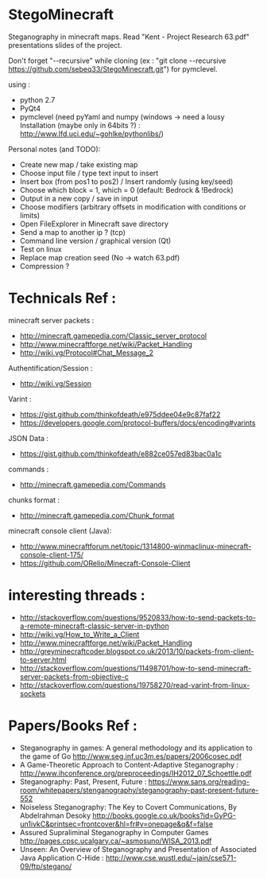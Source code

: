 StegoMinecraft
==============

Steganography in minecraft maps. Read "Kent - Project Research 63.pdf" presentations slides of the project.

Don't forget "--recursive" while cloning (ex : "git clone --recursive https://github.com/sebeq33/StegoMinecraft.git") for pymclevel.

using :
- python 2.7
- PyQt4 
- pymclevel (need pyYaml and numpy (windows -> need a lousy Installation (maybe only in 64bits ?) : http://www.lfd.uci.edu/~gohlke/pythonlibs/)


Personal notes (and TODO):

- Create new map / take existing map
- Choose input file / type text input to insert
- Insert box (from pos1 to pos2) / Insert randomly (using key/seed)
- Choose which block = 1, which = 0 (default: Bedrock & !Bedrock)
- Output in a new copy / save in input
- Choose modifiers (arbitrary offsets in modification with conditions or limits)
- Open FileExplorer in Minecraft save directory
- Send a map to another ip ? (tcp)
- Command line version / graphical version (Qt)
- Test on linux
- Replace map creation seed (No -> watch 63.pdf)
- Compression ?

# Technicals Ref :
minecraft server packets : 
- http://minecraft.gamepedia.com/Classic_server_protocol
- http://www.minecraftforge.net/wiki/Packet_Handling
- http://wiki.vg/Protocol#Chat_Message_2

Authentification/Session :
- http://wiki.vg/Session

Varint :
- https://gist.github.com/thinkofdeath/e975ddee04e9c87faf22
- https://developers.google.com/protocol-buffers/docs/encoding#varints

JSON Data :
- https://gist.github.com/thinkofdeath/e882ce057ed83bac0a1c

commands :
- http://minecraft.gamepedia.com/Commands

chunks format : 
- http://minecraft.gamepedia.com/Chunk_format

minecraft console client (Java):
- http://www.minecraftforum.net/topic/1314800-winmaclinux-minecraft-console-client-175/
- https://github.com/ORelio/Minecraft-Console-Client

# interesting threads : 
- http://stackoverflow.com/questions/9520833/how-to-send-packets-to-a-remote-minecraft-classic-server-in-python
- http://wiki.vg/How_to_Write_a_Client
- http://www.minecraftforge.net/wiki/Packet_Handling
- http://greyminecraftcoder.blogspot.co.uk/2013/10/packets-from-client-to-server.html
- http://stackoverflow.com/questions/11498701/how-to-send-minecraft-server-packets-from-objective-c
- http://stackoverflow.com/questions/19758270/read-varint-from-linux-sockets

# Papers/Books Ref :
- Steganography in games: A general methodology and its application to the game of Go
http://www.seg.inf.uc3m.es/papers/2006cosec.pdf
- A Game-Theoretic Approach to Content-Adaptive Steganography : http://www.ihconference.org/preproceedings/IH2012_07_Schoettle.pdf
- Steganography: Past, Present, Future :
https://www.sans.org/reading-room/whitepapers/stenganography/steganography-past-present-future-552
- Noiseless Steganography: The Key to Covert Communications, By Abdelrahman Desoky
http://books.google.co.uk/books?id=GyPG-un1ivkC&printsec=frontcover&hl=fr#v=onepage&q&f=false
- Assured Supraliminal Steganography in Computer Games
http://pages.cpsc.ucalgary.ca/~asmosuno/WISA_2013.pdf
- Unseen: An Overview of Steganography and Presentation of Associated Java Application C-Hide :
http://www.cse.wustl.edu/~jain/cse571-09/ftp/stegano/
